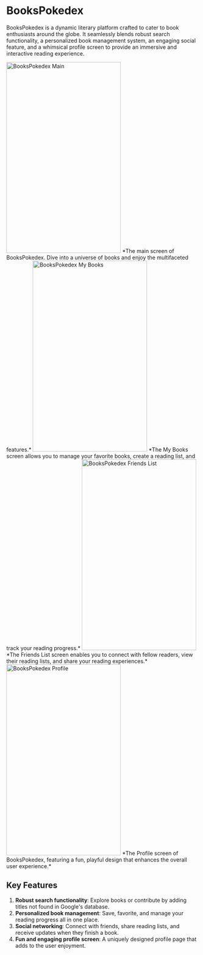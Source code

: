 # BooksPokedex

BooksPokedex is a dynamic literary platform crafted to cater to book enthusiasts around the globe. It seamlessly blends robust search functionality, a personalized book management system, an engaging social feature, and a whimsical profile screen to provide an immersive and interactive reading experience.

<img src="https://read-mes.s3.amazonaws.com/BooksPokedex/main.jpg" alt="BooksPokedex Main" width="300" height="500">
*The main screen of BooksPokedex. Dive into a universe of books and enjoy the multifaceted features.*

<img src="https://read-mes.s3.amazonaws.com/BooksPokedex/my_books.jpg" alt="BooksPokedex My Books" width="300" height="500">
*The My Books screen allows you to manage your favorite books, create a reading list, and track your reading progress.*

<img src="https://read-mes.s3.amazonaws.com/BooksPokedex/friends_list.jpg" alt="BooksPokedex Friends List" width="300" height="500">
*The Friends List screen enables you to connect with fellow readers, view their reading lists, and share your reading experiences.*

<img src="https://read-mes.s3.amazonaws.com/BooksPokedex/profile.jpg" alt="BooksPokedex Profile" width="300" height="500">
*The Profile screen of BooksPokedex, featuring a fun, playful design that enhances the overall user experience.*

## Key Features
1. **Robust search functionality**: Explore books or contribute by adding titles not found in Google's database.
2. **Personalized book management**: Save, favorite, and manage your reading progress all in one place.
3. **Social networking**: Connect with friends, share reading lists, and receive updates when they finish a book.
4. **Fun and engaging profile screen**: A uniquely designed profile page that adds to the user enjoyment.

